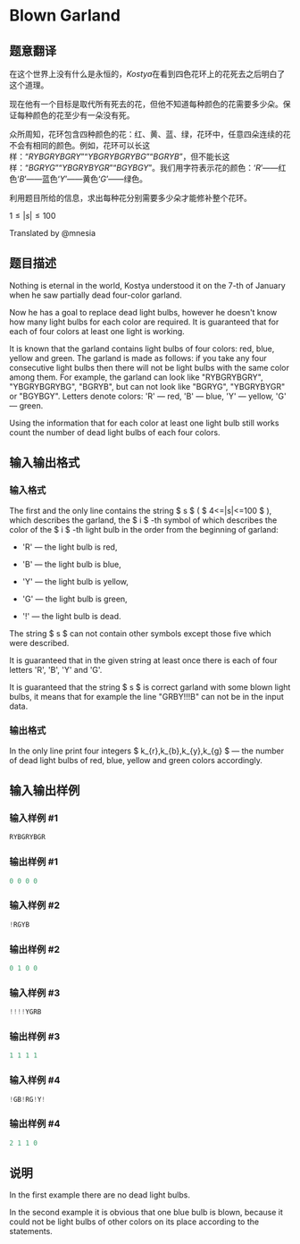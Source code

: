 # Blown Garland

## 题意翻译

在这个世界上没有什么是永恒的，$Kostya$在看到四色花环上的花死去之后明白了这个道理。

现在他有一个目标是取代所有死去的花，但他不知道每种颜色的花需要多少朵。保证每种颜色的花至少有一朵没有死。

众所周知，花环包含四种颜色的花：红、黄、蓝、绿，花环中，任意四朵连续的花不会有相同的颜色。例如，花环可以长这样：“$RYBGRYBGRY$”“$YBGRYBGRYBG$”“$BGRYB$”，但不能长这样：“$BGRYG$”“$YBGRYBYGR$”“$BGYBGY$”。我们用字符表示花的颜色：‘$R$’——红色‘$B$’——蓝色‘$Y$’——黄色‘$G$’——绿色。

利用题目所给的信息，求出每种花分别需要多少朵才能修补整个花环。

$1≤|s|≤100$

Translated by @mnesia

## 题目描述

Nothing is eternal in the world, Kostya understood it on the 7-th of January when he saw partially dead four-color garland.

Now he has a goal to replace dead light bulbs, however he doesn't know how many light bulbs for each color are required. It is guaranteed that for each of four colors at least one light is working.

It is known that the garland contains light bulbs of four colors: red, blue, yellow and green. The garland is made as follows: if you take any four consecutive light bulbs then there will not be light bulbs with the same color among them. For example, the garland can look like "RYBGRYBGRY", "YBGRYBGRYBG", "BGRYB", but can not look like "BGRYG", "YBGRYBYGR" or "BGYBGY". Letters denote colors: 'R' — red, 'B' — blue, 'Y' — yellow, 'G' — green.

Using the information that for each color at least one light bulb still works count the number of dead light bulbs of each four colors.

## 输入输出格式

### 输入格式

The first and the only line contains the string $ s $ ( $ 4<=|s|<=100 $ ), which describes the garland, the $ i $ -th symbol of which describes the color of the $ i $ -th light bulb in the order from the beginning of garland:

- 'R' — the light bulb is red,

- 'B' — the light bulb is blue,

- 'Y' — the light bulb is yellow,

- 'G' — the light bulb is green,

- '!' — the light bulb is dead.

The string $ s $ can not contain other symbols except those five which were described.

It is guaranteed that in the given string at least once there is each of four letters 'R', 'B', 'Y' and 'G'.

It is guaranteed that the string $ s $ is correct garland with some blown light bulbs, it means that for example the line "GRBY!!!B" can not be in the input data.

### 输出格式

In the only line print four integers $ k_{r},k_{b},k_{y},k_{g} $ — the number of dead light bulbs of red, blue, yellow and green colors accordingly.

## 输入输出样例

### 输入样例 #1

```cpp
RYBGRYBGR

```
### 输出样例 #1

```cpp
0 0 0 0
```


### 输入样例 #2

```cpp
!RGYB

```
### 输出样例 #2

```cpp
0 1 0 0
```


### 输入样例 #3

```cpp
!!!!YGRB

```
### 输出样例 #3

```cpp
1 1 1 1
```


### 输入样例 #4

```cpp
!GB!RG!Y!

```
### 输出样例 #4

```cpp
2 1 1 0
```


## 说明

In the first example there are no dead light bulbs.

In the second example it is obvious that one blue bulb is blown, because it could not be light bulbs of other colors on its place according to the statements.

